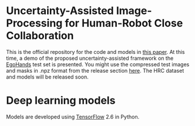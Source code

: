 # Uncertainty-Assisted Image-Processing for Human-Robot Close Collaboration
This is the official repository for the code and models in [this paper](https://ieeexplore.ieee.org/document/9712200). At this time, a demo of the proposed uncertainty-assisted framework on the [EgoHands](http://vision.soic.indiana.edu/projects/egohands/) test set is presented. You might use the compressed test images and masks in .npz format from the release section [here](). The HRC dataset and models will be released soon. 

# Deep learning models 
Models are developed using [TensorFlow](https://www.tensorflow.org/) 2.6 in Python. 
